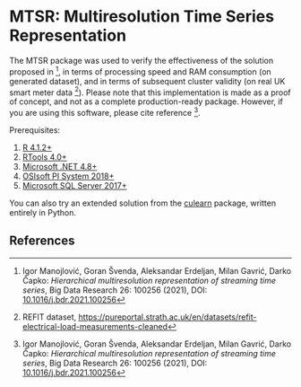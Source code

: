 # MTSR: Multiresolution Time Series Representation

The MTSR package was used to verify the effectiveness of the solution proposed in [^1], in terms of processing speed and RAM consumption (on generated dataset), and in terms of subsequent cluster validity (on real UK smart meter data [^2]). Please note that this implementation is made as a proof of concept, and not as a complete production-ready package. However, if you are using this software, please cite reference [^1]. 

Prerequisites:
1. [R 4.1.2+](https://cran.r-project.org/bin/windows/base/)
2. [RTools 4.0+](https://cran.r-project.org/bin/windows/Rtools/)
3. [Microsoft .NET 4.8+](https://dotnet.microsoft.com/en-us/download/dotnet-framework)
4. [OSIsoft PI System 2018+](https://www.osisoft.com/)
5. [Microsoft SQL Server 2017+](https://www.microsoft.com/en-us/sql-server/sql-server-downloads)

You can also try an extended solution from the [culearn](https://github.com/igormanojlovic/culearn) package, written entirely in Python.

## References

[^1]: Igor Manojlović, Goran Švenda, Aleksandar Erdeljan, Milan Gavrić, Darko Čapko: *Hierarchical multiresolution representation of streaming time series*, Big Data Research 26: 100256 (2021), DOI: [10.1016/j.bdr.2021.100256](https://doi.org/10.1016/j.bdr.2021.100256)

[^2]: REFIT dataset, https://pureportal.strath.ac.uk/en/datasets/refit-electrical-load-measurements-cleaned